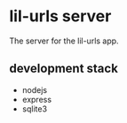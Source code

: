 # lil-urls server

The server for the lil-urls app.

## development stack

  - nodejs
  - express
  - sqlite3